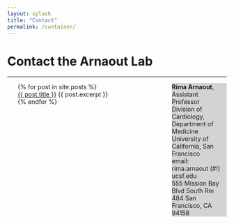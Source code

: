 ```yaml
---
layout: splash
title: "Contact"
permalink: /container/
---
```



<h1> Contact the Arnaout Lab </h1>
<hr>

<div class="w3-sidebar w3-bar-block" style="width:25%; float:right; background-color:lightgrey;">
<strong>Rima Arnaout</strong>, Assistant Professor <br>
  Division of Cardiology, Department of Medicine <br>
  University of California, San Francisco <br>
  email: rima.arnaout (#!) ucsf.edu <br> 
  555 Mission Bay Blvd South Rm 484 
  San Francisco, CA 94158
</div>

<div style="margin-right:26%;">
<ul style="list-style: none;">
  {% for post in site.posts %}
    <li>
     <a href="{{ post.url }}">{{ post.title }}</a>
     {{ post.excerpt }}
    </li>
  {% endfor %}
</ul>

</div>
